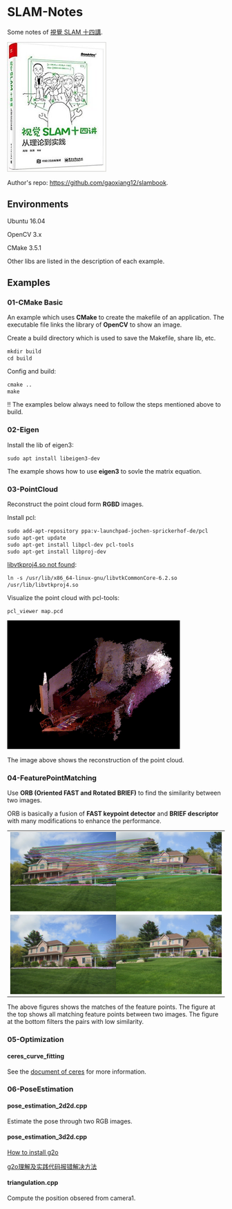 # SLAM-Notes

Some notes of [視覺 SLAM 十四講](https://www.tenlong.com.tw/products/9787121311048).

![Alt text](images/slam_book.jpg "視覺 SLAM 十四講")

Author's repo: https://github.com/gaoxiang12/slambook.

## Environments

Ubuntu 16.04

OpenCV 3.x

CMake 3.5.1

Other libs are listed in the description of each example.

## Examples

### 01-CMake Basic

An example which uses **CMake** to create the makefile of an application. The executable file links the library of **OpenCV** to show an image. 

Create a build directory which is used to save the Makefile, share lib, etc.

    mkdir build
    cd build
 
 Config and build:

    cmake ..
    make

!! The examples below always need to follow the steps mentioned above to build.

### 02-Eigen

Install the lib of eigen3:

    sudo apt install libeigen3-dev

The example shows how to use **eigen3** to sovle the matrix equation.

### 03-PointCloud

Reconstruct the point cloud form **RGBD** images.

Install pcl:

    sudo add-apt-repository ppa:v-launchpad-jochen-sprickerhof-de/pcl
    sudo apt-get update
    sudo apt-get install libpcl-dev pcl-tools
    sudo apt-get install libproj-dev

[libvtkproj4.so not found](https://github.com/PointCloudLibrary/pcl/issues/1594):

    ln -s /usr/lib/x86_64-linux-gnu/libvtkCommonCore-6.2.so /usr/lib/libvtkproj4.so

Visualize the point cloud with pcl-tools:

    pcl_viewer map.pcd

<img src="images/03-pointCloud.png" width="400" />

The image above shows the reconstruction of the point cloud.

### 04-FeaturePointMatching

Use **ORB (Oriented FAST and Rotated BRIEF)** to find the similarity between two images.

ORB is basically a fusion of **FAST keypoint detector** and **BRIEF descriptor** with many modifications to enhance the performance.

<table>
    <tr>
        <td><img src="images/04-imageAllMatches.jpg" width="600" /></td>
    </tr>
    <tr>
        <td><img src="images/04-imageGoodMatches.jpg" width="600" /></td>
    </tr>
</table>

The above figures shows the matches of the feature points. The figure at the top shows all matching feature points between two images. The figure at the bottom filters the pairs with low similarity.

### 05-Optimization

#### ceres_curve_fitting

See the [document of ceres](http://ceres-solver.org/installation.html) for more information.

### 06-PoseEstimation

#### pose_estimation_2d2d.cpp

Estimate the pose through two RGB images.

#### pose_estimation_3d2d.cpp

[How to install g2o](https://github.com/RainerKuemmerle/g2o)

[g2o理解及实践代码报错解决方法](https://blog.csdn.net/try_again_later/article/details/82585025)

#### triangulation.cpp

Compute the position obsered from camera1.
